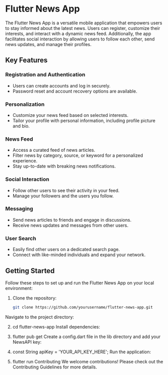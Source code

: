 # Flutter News App

The Flutter News App is a versatile mobile application that empowers users to stay informed about the latest news. Users can register, customize their interests, and interact with a dynamic news feed. Additionally, the app facilitates social interaction by allowing users to follow each other, send news updates, and manage their profiles.

## Key Features

### Registration and Authentication

- Users can create accounts and log in securely.
- Password reset and account recovery options are available.

### Personalization

- Customize your news feed based on selected interests.
- Tailor your profile with personal information, including profile picture and bio.

### News Feed

- Access a curated feed of news articles.
- Filter news by category, source, or keyword for a personalized experience.
- Stay up-to-date with breaking news notifications.

### Social Interaction

- Follow other users to see their activity in your feed.
- Manage your followers and the users you follow.

### Messaging

- Send news articles to friends and engage in discussions.
- Receive news updates and messages from other users.

### User Search

- Easily find other users on a dedicated search page.
- Connect with like-minded individuals and expand your network.

## Getting Started

Follow these steps to set up and run the Flutter News App on your local environment:

1. Clone the repository:
   ```bash
   git clone https://github.com/yourusername/flutter-news-app.git
Navigate to the project directory:

2. cd flutter-news-app
Install dependencies:

3. flutter pub get
Create a config.dart file in the lib directory and add your NewsAPI key:

4. const String apiKey = 'YOUR_API_KEY_HERE';
Run the application:

5. flutter run
Contributing
We welcome contributions! Please check out the Contributing Guidelines for more details.
